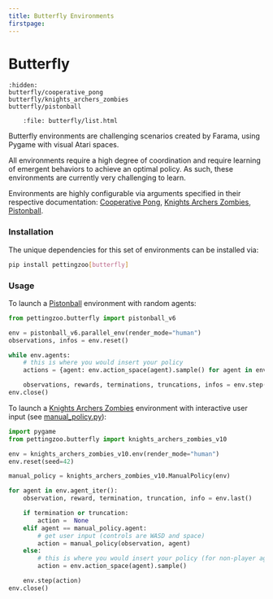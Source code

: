 ```yaml
---
title: Butterfly Environments
firstpage:
---
```


# Butterfly

```{toctree}
:hidden:
butterfly/cooperative_pong
butterfly/knights_archers_zombies
butterfly/pistonball
```

```{raw} html
    :file: butterfly/list.html
```

Butterfly environments are challenging scenarios created by Farama, using Pygame with visual Atari spaces.

All environments require a high degree of coordination and require learning of emergent behaviors to achieve an optimal policy. As such, these environments are currently very challenging to learn.

Environments are highly configurable via arguments specified in their respective documentation:
[Cooperative Pong](/environments/butterfly/cooperative_pong/),
[Knights Archers Zombies](/environments/butterfly/knights_archers_zombies/),
[Pistonball](/environments/butterfly/pistonball/).

### Installation
The unique dependencies for this set of environments can be installed via:

````bash
pip install pettingzoo[butterfly]
````

### Usage

To launch a [Pistonball](/environments/butterfly/pistonball/) environment with random agents:
```python
from pettingzoo.butterfly import pistonball_v6

env = pistonball_v6.parallel_env(render_mode="human")
observations, infos = env.reset()

while env.agents:
    # this is where you would insert your policy
    actions = {agent: env.action_space(agent).sample() for agent in env.agents}

    observations, rewards, terminations, truncations, infos = env.step(actions)
env.close()
```

To launch a [Knights Archers Zombies](/environments/butterfly/knights_archers_zombies/) environment with interactive user input (see [manual_policy.py](https://github.com/Farama-Foundation/PettingZoo/blob/master/pettingzoo/butterfly/knights_archers_zombies/manual_policy.py)):
```python
import pygame
from pettingzoo.butterfly import knights_archers_zombies_v10

env = knights_archers_zombies_v10.env(render_mode="human")
env.reset(seed=42)

manual_policy = knights_archers_zombies_v10.ManualPolicy(env)

for agent in env.agent_iter():
    observation, reward, termination, truncation, info = env.last()

    if termination or truncation:
        action =  None
    elif agent == manual_policy.agent:
        # get user input (controls are WASD and space)
        action = manual_policy(observation, agent)
    else:
        # this is where you would insert your policy (for non-player agents)
        action = env.action_space(agent).sample()

    env.step(action)
env.close()
```
